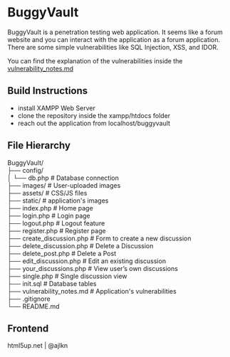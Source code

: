 # BuggyVault
BuggyVault is a penetration testing web application. It seems like a forum website and you can interact with the application as a forum application. There are some simple vulnerabilities like SQL Injection, XSS, and IDOR.

You can find the explanation of the vulnerabilities inside the [vulnerability_notes.md](/vulnerability.md)
## Build Instructions
* install XAMPP Web Server
* clone the repository inside the xampp/htdocs folder
* reach out the application from localhost/buggyvault
## File Hierarchy
BuggyVault/<br>
├── config/<br>
│   └── db.php             # Database connection<br>
├── images/                # User-uploaded images<br>
├── assets/                # CSS/JS files<br>
├── static/                # application's images<br>
├── index.php              # Home page<br>
├── login.php              # Login page<br>
├── logout.php             # Logout feature<br>
├── register.php           # Register page<br>
├── create_discussion.php  # Form to create a new discussion<br>
├── delete_discussion.php  # Delete a Discussion<br>
├── delete_post.php        # Delete a Post<br>
├── edit_discussion.php    # Edit an existing discussion<br>
├── your_discussions.php   # View user’s own discussions<br>
├── single.php             # Single discussion view<br>
├── init.sql               # Database tables<br>
├── vulnerability_notes.md # Application's vulnerabilities<br>
├── .gitignore<br>
└── README.md
## Frontend
html5up.net | @ajlkn
